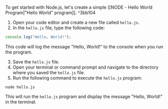 
To get started with Node.js, let's create a simple [[NODE - Hello World Program|"Hello World" program]]. ^3bb104

1.  Open your code editor and create a new file called `hello.js`.
2.  In the `hello.js` file, type the following code:

```javascript
console.log("Hello, World!");
```

This code will log the message "Hello, World!" to the console when you run the program.

3.  Save the `hello.js` file.
4.  Open your terminal or command prompt and navigate to the directory where you saved the `hello.js` file.
5.  Run the following command to execute the `hello.js` program:

```shell
node hello.js
```

This will run the `hello.js` program and display the message "Hello, World!" in the terminal.
